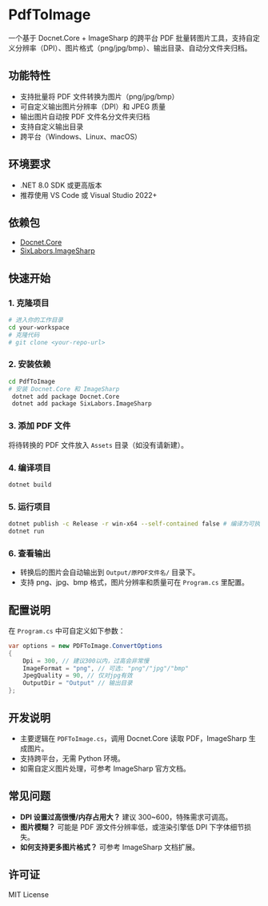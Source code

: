 # PdfToImage

一个基于 Docnet.Core + ImageSharp 的跨平台 PDF 批量转图片工具，支持自定义分辨率（DPI）、图片格式（png/jpg/bmp）、输出目录、自动分文件夹归档。

## 功能特性
- 支持批量将 PDF 文件转换为图片（png/jpg/bmp）
- 可自定义输出图片分辨率（DPI）和 JPEG 质量
- 输出图片自动按 PDF 文件名分文件夹归档
- 支持自定义输出目录
- 跨平台（Windows、Linux、macOS）

## 环境要求
- .NET 8.0 SDK 或更高版本
- 推荐使用 VS Code 或 Visual Studio 2022+

## 依赖包
- [Docnet.Core](https://github.com/GowenGit/docnet)
- [SixLabors.ImageSharp](https://github.com/SixLabors/ImageSharp)

## 快速开始

### 1. 克隆项目
```bash
# 进入你的工作目录
cd your-workspace
# 克隆代码
# git clone <your-repo-url>
```

### 2. 安装依赖
```bash
cd PdfToImage
# 安装 Docnet.Core 和 ImageSharp
 dotnet add package Docnet.Core
 dotnet add package SixLabors.ImageSharp
```

### 3. 添加 PDF 文件
将待转换的 PDF 文件放入 `Assets` 目录（如没有请新建）。

### 4. 编译项目
```bash
dotnet build
```

### 5. 运行项目
```bash
dotnet publish -c Release -r win-x64 --self-contained false # 编译为可执行文件
dotnet run
```

### 6. 查看输出
- 转换后的图片会自动输出到 `Output/原PDF文件名/` 目录下。
- 支持 png、jpg、bmp 格式，图片分辨率和质量可在 `Program.cs` 里配置。

## 配置说明
在 `Program.cs` 中可自定义如下参数：
```csharp
var options = new PDFToImage.ConvertOptions
{
    Dpi = 300, // 建议300以内，过高会非常慢
    ImageFormat = "png", // 可选: "png"/"jpg"/"bmp"
    JpegQuality = 90, // 仅对jpg有效
    OutputDir = "Output" // 输出目录
};
```

## 开发说明
- 主要逻辑在 `PDFToImage.cs`，调用 Docnet.Core 读取 PDF，ImageSharp 生成图片。
- 支持跨平台，无需 Python 环境。
- 如需自定义图片处理，可参考 ImageSharp 官方文档。

## 常见问题
- **DPI 设置过高很慢/内存占用大？**
  建议 300~600，特殊需求可调高。
- **图片模糊？**
  可能是 PDF 源文件分辨率低，或渲染引擎低 DPI 下字体细节损失。
- **如何支持更多图片格式？**
  可参考 ImageSharp 文档扩展。

## 许可证
MIT License
